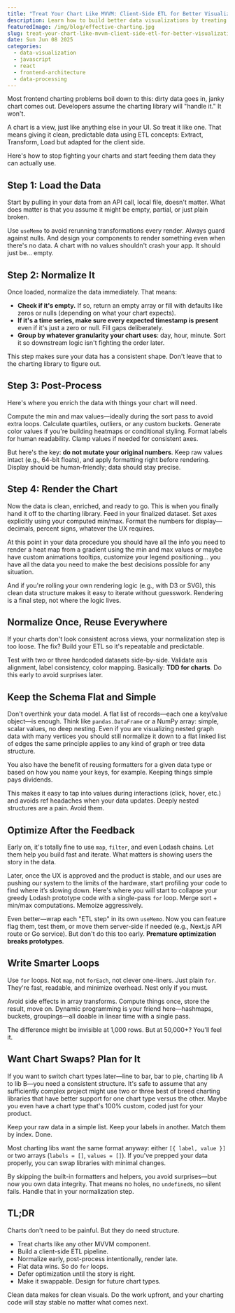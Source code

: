 ```yaml
---
title: "Treat Your Chart Like MVVM: Client-Side ETL for Better Visualizations"
description: Learn how to build better data visualizations by treating charts like MVVM components with proper client-side ETL pipelines. Stop fighting your charting libraries and start feeding them clean, predictable data.
featuredImage: /img/blog/effective-charting.jpg
slug: treat-your-chart-like-mvvm-client-side-etl-for-better-visualizations
date: Sun Jun 08 2025
categories:
  - data-visualization
  - javascript
  - react
  - frontend-architecture
  - data-processing
---
```


Most frontend charting problems boil down to this: dirty data goes in, janky chart comes out. Developers assume the charting library will "handle it." It won't.

A chart is a view, just like anything else in your UI. So treat it like one. That means giving it clean, predictable data using ETL concepts: Extract, Transform, Load but adapted for the client side.

Here's how to stop fighting your charts and start feeding them data they can actually use.

## Step 1: Load the Data

Start by pulling in your data from an API call, local file, doesn't matter. What does matter is that you assume it might be empty, partial, or just plain broken.

Use `useMemo` to avoid rerunning transformations every render. Always guard against nulls. And design your components to render something even when there's no data. A chart with no values shouldn't crash your app. It should just be… empty.

## Step 2: Normalize It

Once loaded, normalize the data immediately. That means:

- **Check if it's empty.** If so, return an empty array or fill with defaults like zeros or nulls (depending on what your chart expects).
- **If it's a time series, make sure every expected timestamp is present** even if it's just a zero or null. Fill gaps deliberately.
- **Group by whatever granularity your chart uses**: day, hour, minute. Sort it so downstream logic isn't fighting the order later.

This step makes sure your data has a consistent shape. Don't leave that to the charting library to figure out.

## Step 3: Post-Process

Here's where you enrich the data with things your chart will need.

Compute the min and max values—ideally during the sort pass to avoid extra loops. Calculate quartiles, outliers, or any custom buckets. Generate color values if you're building heatmaps or conditional styling. Format labels for human readability. Clamp values if needed for consistent axes.

But here's the key: **do not mutate your original numbers**. Keep raw values intact (e.g., 64-bit floats), and apply formatting right before rendering. Display should be human-friendly; data should stay precise.

## Step 4: Render the Chart

Now the data is clean, enriched, and ready to go. This is when you finally hand it off to the charting library. Feed in your finalized dataset. Set axes explicitly using your computed min/max. Format the numbers for display—decimals, percent signs, whatever the UX requires.

At this point in your data procedure you should have all the info you need to render a heat map from a gradient using the min and max values or maybe have custom animations tooltips, customize your legend positioning... you have all the data you need to make the best decisions possible for any situation.

And if you're rolling your own rendering logic (e.g., with D3 or SVG), this clean data structure makes it easy to iterate without guesswork. Rendering is a final step, not where the logic lives.

## Normalize Once, Reuse Everywhere

If your charts don't look consistent across views, your normalization step is too loose. The fix? Build your ETL so it's repeatable and predictable.

Test with two or three hardcoded datasets side-by-side. Validate axis alignment, label consistency, color mapping. Basically: **TDD for charts**. Do this early to avoid surprises later.

## Keep the Schema Flat and Simple

Don't overthink your data model. A flat list of records—each one a key/value object—is enough. Think like `pandas.DataFrame` or a NumPy array: simple, scalar values, no deep nesting. Even if you are visualizing nested graph data with many vertices you should still normalize it down to a flat linked list of edges the same principle applies to any kind of graph or tree data structure.

You also have the benefit of reusing formatters for a given data type or based on how you name your keys, for example. Keeping things simple pays dividends.

This makes it easy to tap into values during interactions (click, hover, etc.) and avoids ref headaches when your data updates. Deeply nested structures are a pain. Avoid them.

## Optimize After the Feedback

Early on, it's totally fine to use `map`, `filter`, and even Lodash chains. Let them help you build fast and iterate. What matters is showing users the story in the data.

Later, once the UX is approved and the product is stable, and our uses are pushing our system to the limits of the hardware, start profiling your code to find where it’s slowing down. Here's where you will start to collapse your greedy Lodash prototype code with a single-pass `for` loop. Merge sort + min/max computations. Memoize aggressively.

Even better—wrap each "ETL step" in its own `useMemo`. Now you can feature flag them, test them, or move them server-side if needed (e.g., Next.js API route or Go service). But don't do this too early. **Premature optimization breaks prototypes**.

## Write Smarter Loops

Use `for` loops. Not `map`, not `forEach`, not clever one-liners. Just plain `for`. They're fast, readable, and minimize overhead. Nest only if you must.

Avoid side effects in array transforms. Compute things once, store the result, move on. Dynamic programming is your friend here—hashmaps, buckets, groupings—all doable in linear time with a single pass.

The difference might be invisible at 1,000 rows. But at 50,000+? You'll feel it.

## Want Chart Swaps? Plan for It

If you want to switch chart types later—line to bar, bar to pie, charting lib A to lib B—you need a consistent structure. It's safe to assume that any sufficiently complex project might use two or three best of breed charting libraries that have better support for one chart type versus the other. Maybe you even have a chart type that's 100% custom, coded just for your product.

Keep your raw data in a simple list. Keep your labels in another. Match them by index. Done.

Most charting libs want the same format anyway: either `[{ label, value }]` or two arrays (`labels = []`, `values = []`). If you've prepped your data properly, you can swap libraries with minimal changes.

By skipping the built-in formatters and helpers, you avoid surprises—but now you own data integrity. That means no holes, no `undefined`s, no silent fails. Handle that in your normalization step.

## TL;DR

Charts don't need to be painful. But they do need structure.

- Treat charts like any other MVVM component.
- Build a client-side ETL pipeline.
- Normalize early, post-process intentionally, render late.
- Flat data wins. So do `for` loops.
- Defer optimization until the story is right.
- Make it swappable. Design for future chart types.

Clean data makes for clean visuals. Do the work upfront, and your charting code will stay stable no matter what comes next.

